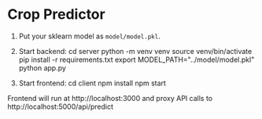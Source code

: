 # Crop Predictor 

1. Put your sklearn model as `model/model.pkl`.
2. Start backend:
   cd server
   python -m venv venv
   source venv/bin/activate
   pip install -r requirements.txt
   export MODEL_PATH="../model/model.pkl"
   python app.py

3. Start frontend:
   cd client
   npm install
   npm start

Frontend will run at http://localhost:3000 and proxy API calls to http://localhost:5000/api/predict
